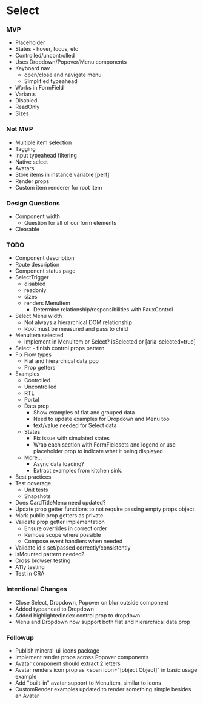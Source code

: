 # Select

### MVP

* Placeholder
* States - hover, focus, etc
* Controlled/uncontrolled
* Uses Dropdown/Popover/Menu components
* Keyboard nav
  * open/close and navigate menu
  * Simplified typeahead
* Works in FormField
* Variants
* Disabled
* ReadOnly
* Sizes


### Not MVP

* Multiple item selection
* Tagging
* Input typeahead filtering
* Native select
* Avatars
* Store items in instance variable [perf]
* Render props
* Custom item renderer for root item


### Design Questions

* Component width
  * Question for all of our form elements
* Clearable


### TODO

* Component description
* Route description
* Component status page
* SelectTrigger
  * disabled
  * readonly
  * sizes
  * renders MenuItem
    * Determine relationship/responsibilities with FauxControl
* Select Menu width
  * Not always a hierarchical DOM relationship
  * Root must be measured and pass to child
* MenuItem selected
  * Implement in MenuItem or Select? isSelected or [aria-selected=true]
* Select - finish control props pattern
* Fix Flow types
  * Flat and hierarchical data pop
  * Prop getters
* Examples
  * Controlled
  * Uncontrolled
  * RTL
  * Portal
  * Data prop
    * Show examples of flat and grouped data
    * Need to update examples for Dropdown and Menu too
    * text/value needed for Select data
  * States
    * Fix issue with simulated states
    * Wrap each section with FormFieldsets and legend or use placeholder prop to indicate what it being displayed
  * More...
    * Async data loading?
    * Extract examples from kitchen sink.
* Best practices
* Test coverage
  * Unit tests
  * Snapshots
* Does CardTitleMenu need updated?
* Update prop getter functions to not require passing empty props object
* Mark public prop getters as private
* Validate prop getter implementation
  * Ensure overrides in correct order
  * Remove scope where possible
  * Compose event handlers when needed
* Validate id's set/passed correctly/consistently
* isMounted pattern needed?
* Cross browser testing
* A11y testing
* Test in CRA


### Intentional Changes

* Close Select, Dropdown, Popover on blur outside component
* Added typeahead to Dropdown
* Added highlightedIndex control prop to dropdown
* Menu and Dropdown now support both flat and hierarchical data prop

### Followup

* Publish mineral-ui-icons package
* Implement render props across Popover components
* Avatar component should extract 2 letters
* Avatar renders icon prop as <span icon="[object Object]" in basic usage example
* Add "built-in" avatar support to MenuItem, similar to icons
* CustomRender examples updated to render something simple besides an Avatar
